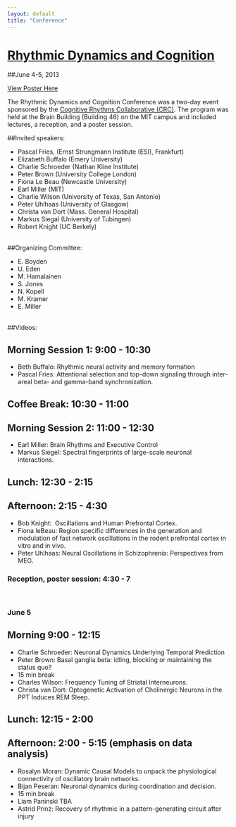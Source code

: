 ```yaml
---
layout: default
title: "Conference"
---
```

 
[Rhythmic Dynamics and Cognition]({{site.url}}/img/RhythmicDynamicsCognition_crc2013.pdf)
=================================
##June 4-5, 2013

[View Poster Here]({{site.url}}/img/RhythmicDynamicsCognition_crc2013.pdf)

The Rhythmic Dynamics and Cognition Conference was a two-day event sponsored by the [Cognitive Rhythms Collaborative (CRC)]({{site.url}}). The program was held at the Brain Building (Building 46) on the MIT campus and included lectures, a reception, and a poster session.

##Invited speakers:

* Pascal Fries, (Ernst Strungmann Institute (ESI), Frankfurt)
* Elizabeth Buffalo (Emery University)
* Charlie Schroeder (Nathan Kline Institute)
* Peter Brown (University College London)
* Fiona Le Beau (Newcastle University)
* Earl Miller (MIT)
* Charlie Wilson (University of Texas, San Antonio)
* Peter Uhlhaas (University of Glasgow)
* Christa van Dort (Mass. General Hospital)
* Markus Siegal (University of Tubingen)
* Robert Knight (UC Berkely)

<br />
##Organizing Committee:

* E. Boyden
* U. Eden
* M. Hamalainen
* S. Jones
* N. Kopell
* M. Kramer
* E. Miller

<br />
##Videos:

<h2>Morning Session 1: 9:00 - 10:30</h2>
<ul class="bullets">
<li>Beth Buffalo: Rhythmic neural activity and memory formation</li>
<li>Pascal Fries: Attentional selection and top-down signaling through 
inter-areal beta- and gamma-band synchronization.&nbsp;</li>
</ul>
<h2>Coffee Break: 10:30 - 11:00</h2>
<h2>Morning Session 2: 11:00 - 12:30</h2>
<ul class="bullets">
<li>Earl Miller: Brain Rhythms and Executive Control</li>
<li>Markus Siegel: Spectral fingerprints of large-scale neuronal 
interactions.&nbsp;</li>
</ul>
<h2>Lunch: 12:30 - 2:15</h2>
<h2>Afternoon: 2:15 - 4:30</h2>
<ul class="bullets">
<li>Bob Knight: &nbsp;Oscillations and Human Prefrontal Cortex.&nbsp;</li>
<li>Fiona leBeau: Region specific differences in the generation and 
modulation of fast network oscillations in the rodent prefrontal cortex in 
vitro and in vivo.</li>
<li>Peter Uhlhaas: Neural Oscillations in Schizophrenia: Perspectives from 
MEG.</li>
</ul>
<h3>Reception, poster session: 4:30 - 7</h3>
</br>
<h3>June 5</h3>
<h2>Morning 9:00 - 12:15</h2>
<ul class="bullets">
<li>Charlie Schroeder: Neuronal Dynamics Underlying Temporal 
Prediction</li>
<li>Peter Brown: Basal ganglia beta: idling, blocking or maintaining the 
status quo?</li>
<li>15 min break</li>
<li>Charles Wilson: Frequency Tuning of Striatal Interneurons.</li>
<li>Christa van Dort: Optogenetic Activation of Cholinergic Neurons in the 
PPT Induces REM Sleep.</li>
</ul>
<h2>Lunch: 12:15 - 2:00</h2>
<h2>Afternoon: 2:00 - 5:15 (emphasis on data analysis)</h2>
<ul class="bullets">
<li>Rosalyn Moran: Dynamic Causal Models to unpack the physiological 
connectivity of oscillatory brain networks.</li>
<li>Bijan Peseran: Neuronal dynamics during coordination and 
decision.</li>
<li>15 min break</li>
<li>Liam Paninski TBA</li>
<li>Astrid Prinz: Recovery of rhythmic in a pattern-generating circuit 
after injury</li>
</ul>
